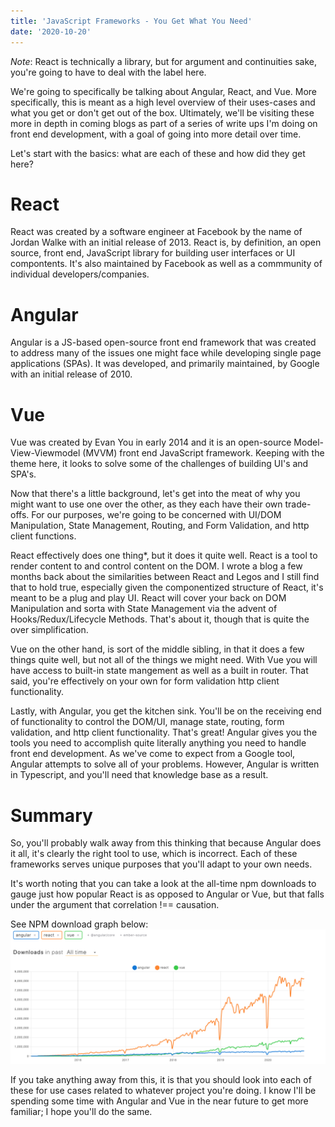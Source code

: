 ```yaml
---
title: 'JavaScript Frameworks - You Get What You Need'
date: '2020-10-20'
---
```


*Note*: React is technically a library, but for argument and continuities sake, you're going to have to deal with the label here.

We're going to specifically be talking about Angular, React, and Vue. More specifically, this is meant as a high level overview of their uses-cases and what you get or don't get out of the box. Ultimately, we'll be visiting these more in depth in coming blogs as part of a series of write ups I'm doing on front end development, with a goal of going into more detail over time.

Let's start with the basics: what are each of these and how did they get here? 

# React

React was created by a software engineer at Facebook by the name of Jordan Walke with an initial release of 2013. React is, by definition, an open source, front end, JavaScript library for building user interfaces or UI compontents. It's also maintained by Facebook as well as a commmunity of individual developers/companies. 

# Angular

Angular is a JS-based open-source front end framework that was created to address many of the issues one might face while developing single page applications (SPAs). It was developed, and primarily maintained, by Google with an initial release of 2010. 

# Vue

Vue was created by Evan You in early 2014 and it is an open-source Model-View-Viewmodel (MVVM) front end JavaScript framework. Keeping with the theme here, it looks to solve some of the challenges of building UI's and SPA's. 

Now that there's a little background, let's get into the meat of why you might want to use one over the other, as they each have their own trade-offs. For our purposes, we're going to be concerned with UI/DOM Manipulation, State Management, Routing, and Form Validation, and http client functions.

React effectively does one thing*, but it does it quite well. React is a tool to render content to and control content on the DOM. I wrote a blog a few months back about the similarities between React and Legos and I still find that to hold true, especially given the componentized structure of React, it's meant to be a plug and play UI. React will cover your back on DOM Manipulation and sorta with State Management via the advent of Hooks/Redux/Lifecycle Methods. That's about it, though that is quite the over simplification.

Vue on the other hand, is sort of the middle sibling, in that it does a few things quite well, but not all of the things we might need. With Vue you will have access to built-in state mangement as well as a built in router. That said, you're effectively on your own for form validation http client functionality.

Lastly, with Angular, you get the kitchen sink. You'll be on the receiving end of functionality to control the DOM/UI, manage state, routing, form validation, and http client functionality. That's great! Angular gives you the tools you need to accomplish quite literally anything you need to handle front end development. As we've come to expect from a Google tool, Angular attempts to solve all of your problems. However, Angular is written in Typescript, and you'll need that knowledge base as a result. 

# Summary

So, you'll probably walk away from this thinking that because Angular does it all, it's clearly the right tool to use, which is incorrect. Each of these frameworks serves unique purposes that you'll adapt to your own needs. 

It's worth noting that you can take a look at the all-time npm downloads to gauge just how popular React is as opposed to Angular or Vue, but that falls under the argument that correlation !== causation.

See NPM download graph below:
![Graph](../images/npmDownload.png)
<!-- <image src='../images/npmDownload.png'> -->

If you take anything away from this, it is that you should look into each of these for use cases related to whatever project you're doing. I know I'll be spending some time with Angular and Vue in the near future to get more familiar; I hope you'll do the same. 








